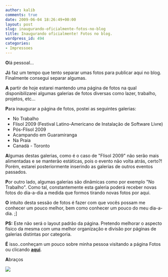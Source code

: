 ```yaml
---
author: kalib
comments: true
date: 2009-06-04 18:26:49+00:00
layout: post
slug: inaugurando-oficialmente-fotos-no-blog
title: Inaugurando oficialmente! Fotos no blog.
wordpress_id: 494
categories:
- Impressoes
---
```


**O**lá pessoal...

**J**á faz um tempo que tento separar umas fotos para publicar aqui no blog. Finalmente consegui separar algumas.

**A** partir de hoje estarei mantendo uma página de fotos na qual disponibilizarei algumas galerias de fotos diversas como lazer, trabalho, projetos, etc...

**P**ara inaugurar a página de fotos, postei as seguintes galerias:

* No Trabalho
* Flisol 2009 (Festival Latino-Americano de Instalação de Software Livre)
* Pós-Flisol 2009
* Acampando em Guaramiranga
* Na Praia
* Canadá - Toronto

**A**lgumas destas galerias, como é o caso de "Flisol 2009" não serão mais alimentadas e se manterão estáticas, pois o evento não volta atrás, certo?! Porém, estarei posteriormente inserindo as galerias de outros eventos passados.

**P**or outro lado, algumas galerias são dinâmicas como por exemplo "No Trabalho". Como tal, constantemente esta galeria poderá receber novas fotos do dia-a-dia a medida que formos tirando novas fotos por aqui.

**O** intuito desta sessão de fotos é fazer com que vocês possam me conhecer um pouco melhor, bem como conhecer um pouco do meu dia-a-dia. ;]

**PS:** Este não será o layout padrão da página. Pretendo melhorar o aspecto físico da mesma com uma melhor organização e divisão por páginas de galerias distintas por categoria.

**É** isso..conheçam um pouco sobre minha pessoa visitando a página Fotos ou clicando [**aqui**](http://marcelocavalcante.net/portal/fotos/).

**A**braços


![](http://www.marcelocavalcante.net/portal/imgs/userbar.gif)




